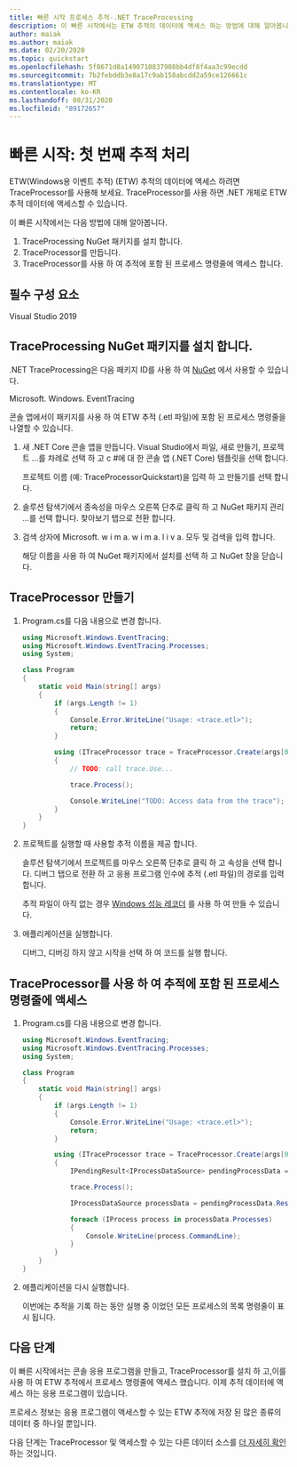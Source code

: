 ```yaml
---
title: 빠른 시작 프로세스 추적-.NET TraceProcessing
description: 이 빠른 시작에서는 ETW 추적의 데이터에 액세스 하는 방법에 대해 알아봅니다.
author: maiak
ms.author: maiak
ms.date: 02/20/2020
ms.topic: quickstart
ms.openlocfilehash: 5f8671d8a1490710837908bb4df8f4aa3c99ecdd
ms.sourcegitcommit: 7b2febddb3e8a17c9ab158abcdd2a59ce126661c
ms.translationtype: MT
ms.contentlocale: ko-KR
ms.lasthandoff: 08/31/2020
ms.locfileid: "89172657"
---
```

# <a name="quickstart-process-your-first-trace"></a>빠른 시작: 첫 번째 추적 처리

ETW(Windows용 이벤트 추적) (ETW) 추적의 데이터에 액세스 하려면 TraceProcessor를 사용해 보세요. TraceProcessor를 사용 하면 .NET 개체로 ETW 추적 데이터에 액세스할 수 있습니다.

이 빠른 시작에서는 다음 방법에 대해 알아봅니다.

1. TraceProcessing NuGet 패키지를 설치 합니다.
2. TraceProcessor를 만듭니다.
3. TraceProcessor를 사용 하 여 추적에 포함 된 프로세스 명령줄에 액세스 합니다.

## <a name="prerequisites"></a>필수 구성 요소

Visual Studio 2019

## <a name="install-the-traceprocessing-nuget-package"></a>TraceProcessing NuGet 패키지를 설치 합니다.

.NET TraceProcessing은 다음 패키지 ID를 사용 하 여 [NuGet](https://www.nuget.org/packages/Microsoft.Windows.EventTracing.Processing.All) 에서 사용할 수 있습니다.

Microsoft. Windows. EventTracing

콘솔 앱에서이 패키지를 사용 하 여 ETW 추적 (.etl 파일)에 포함 된 프로세스 명령줄을 나열할 수 있습니다.

1. 새 .NET Core 콘솔 앱을 만듭니다. Visual Studio에서 파일, 새로 만들기, 프로젝트 ...를 차례로 선택 하 고 c #에 대 한 콘솔 앱 (.NET Core) 템플릿을 선택 합니다.

    프로젝트 이름 (예: TraceProcessorQuickstart)을 입력 하 고 만들기를 선택 합니다.

2. 솔루션 탐색기에서 종속성을 마우스 오른쪽 단추로 클릭 하 고 NuGet 패키지 관리 ...를 선택 합니다. 찾아보기 탭으로 전환 합니다.

3. 검색 상자에 Microsoft. w i m a. w i m a. l i v a. 모두 및 검색을 입력 합니다.

    해당 이름을 사용 하 여 NuGet 패키지에서 설치를 선택 하 고 NuGet 창을 닫습니다.

## <a name="create-a-traceprocessor"></a>TraceProcessor 만들기

1. Program.cs를 다음 내용으로 변경 합니다.

    ```csharp
    using Microsoft.Windows.EventTracing;
    using Microsoft.Windows.EventTracing.Processes;
    using System;

    class Program
    {
        static void Main(string[] args)
        {
            if (args.Length != 1)
            {
                Console.Error.WriteLine("Usage: <trace.etl>");
                return;
            }

            using (ITraceProcessor trace = TraceProcessor.Create(args[0]))
            {
                // TODO: call trace.Use...

                trace.Process();

                Console.WriteLine("TODO: Access data from the trace");
            }
        }
    }
    ```

2. 프로젝트를 실행할 때 사용할 추적 이름을 제공 합니다.

    솔루션 탐색기에서 프로젝트를 마우스 오른쪽 단추로 클릭 하 고 속성을 선택 합니다. 디버그 탭으로 전환 하 고 응용 프로그램 인수에 추적 (.etl 파일)의 경로를 입력 합니다.

    추적 파일이 아직 없는 경우 [Windows 성능 레코더](/windows-hardware/test/wpt/start-a-recording) 를 사용 하 여 만들 수 있습니다.

3. 애플리케이션을 실행합니다.

    디버그, 디버깅 하지 않고 시작을 선택 하 여 코드를 실행 합니다.

## <a name="use-traceprocessor-to-access-process-command-lines-contained-in-the-trace"></a>TraceProcessor를 사용 하 여 추적에 포함 된 프로세스 명령줄에 액세스

1. Program.cs를 다음 내용으로 변경 합니다.

    ```csharp
    using Microsoft.Windows.EventTracing;
    using Microsoft.Windows.EventTracing.Processes;
    using System;

    class Program
    {
        static void Main(string[] args)
        {
            if (args.Length != 1)
            {
                Console.Error.WriteLine("Usage: <trace.etl>");
                return;
            }

            using (ITraceProcessor trace = TraceProcessor.Create(args[0]))
            {
                IPendingResult<IProcessDataSource> pendingProcessData = trace.UseProcesses();

                trace.Process();

                IProcessDataSource processData = pendingProcessData.Result;

                foreach (IProcess process in processData.Processes)
                {
                    Console.WriteLine(process.CommandLine);
                }
            }
        }
    }
    ```

2. 애플리케이션을 다시 실행합니다.

    이번에는 추적을 기록 하는 동안 실행 중 이었던 모든 프로세스의 목록 명령줄이 표시 됩니다.

## <a name="next-steps"></a>다음 단계

이 빠른 시작에서는 콘솔 응용 프로그램을 만들고, TraceProcessor를 설치 하 고,이를 사용 하 여 ETW 추적에서 프로세스 명령줄에 액세스 했습니다. 이제 추적 데이터에 액세스 하는 응용 프로그램이 있습니다.

프로세스 정보는 응용 프로그램이 액세스할 수 있는 ETW 추적에 저장 된 많은 종류의 데이터 중 하나일 뿐입니다.

다음 단계는 TraceProcessor 및 액세스할 수 있는 다른 데이터 소스를 [더 자세히 확인](tutorial.md) 하는 것입니다.